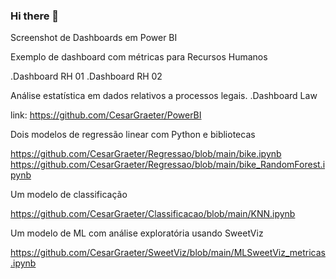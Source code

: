 ### Hi there 👋

<!--
**CesarGraeter/CesarGraeter** is a ✨ _special_ ✨ repository because its `README.md` (this file) appears on your GitHub profile.

Here are some ideas to get you started:

- 🔭 I’m currently working on machine learning models
- 🌱 I’m currently learning ways to score models
- 👯 I’m looking to collaborate on ML
- 🤔 I’m looking for help with sklearn
- 💬 Ask me about business intelligence
- 📫 How to reach me: [...](https://www.linkedin.com/in/cesargraeter/)
-->

Screenshot de Dashboards em Power BI

Exemplo de dashboard com métricas para Recursos Humanos

.Dashboard RH 01
.Dashboard RH 02

Análise estatística em dados relativos a processos legais.
.Dashboard Law

link:
https://github.com/CesarGraeter/PowerBI

Dois modelos de regressão linear com Python e bibliotecas

https://github.com/CesarGraeter/Regressao/blob/main/bike.ipynb
https://github.com/CesarGraeter/Regressao/blob/main/bike_RandomForest.ipynb

Um modelo de classificação

https://github.com/CesarGraeter/Classificacao/blob/main/KNN.ipynb

Um modelo de ML com análise exploratória usando SweetViz

https://github.com/CesarGraeter/SweetViz/blob/main/MLSweetViz_metricas.ipynb
